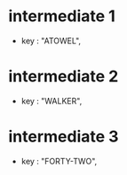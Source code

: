 # intermediate 1
- key : "ATOWEL",
# intermediate 2
- key : "WALKER",
# intermediate 3
- key : "FORTY-TWO",
